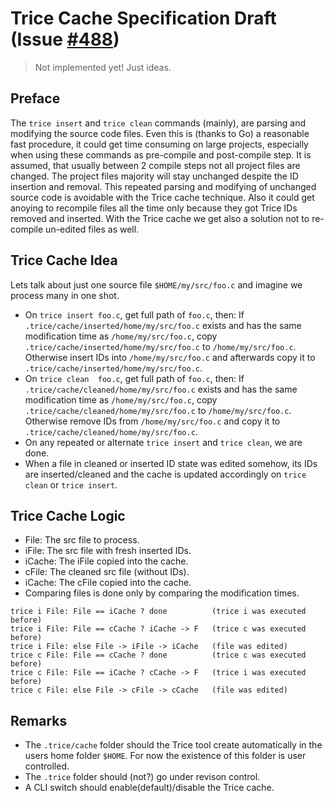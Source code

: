 # Trice Cache Specification Draft (Issue [#488](https://github.com/rokath/trice/issues/488))

> Not implemented yet! Just ideas.

## Preface

The `trice insert` and `trice clean` commands (mainly), are parsing and modifying the source code files. Even this is (thanks to Go) a reasonable fast procedure, it could get time consuming on large projects, especially when using these commands as pre-compile and post-compile step. It is assumed, that usually between 2 compile steps not all project files are changed. The project files majority will stay unchanged despite the ID insertion and removal. This repeated parsing and modifying of unchanged source code is avoidable with the Trice cache technique. Also it could get anoying to recompile files all the time only because they got Trice IDs removed and inserted. With the Trice cache we get also a solution not to re-compile un-edited files as well.

## Trice Cache Idea

Lets talk about just one source file `$HOME/my/src/foo.c` and imagine we process many in one shot.

- On `trice insert foo.c`, get full path of `foo.c`, then:
  If `.trice/cache/inserted/home/my/src/foo.c` exists and has the same modification time as `/home/my/src/foo.c`, copy `.trice/cache/inserted/home/my/src/foo.c` to `/home/my/src/foo.c`. Otherwise insert IDs into `/home/my/src/foo.c` and afterwards copy it to `.trice/cache/inserted/home/my/src/foo.c`.
- On `trice clean  foo.c`, get full path of `foo.c`, then:
  If `.trice/cache/cleaned/home/my/src/foo.c` exists and has the same modification time as `/home/my/src/foo.c`, copy `.trice/cache/cleaned/home/my/src/foo.c` to `/home/my/src/foo.c`. Otherwise remove IDs from `/home/my/src/foo.c` and copy it to `.trice/cache/cleaned/home/my/src/foo.c`.
- On any repeated or alternate `trice insert` and `trice clean`, we are done.
- When a file in cleaned or inserted ID state was edited somehow, its IDs are inserted/cleaned and the cache is updated accordingly on `trice clean` or `trice insert`.

## Trice Cache Logic

- File: The src file to process.
- iFile: The src file with fresh inserted IDs.
- iCache: The iFile copied into the cache.
- cFile: The cleaned src file (without IDs).
- iCache: The cFile copied into the cache.
- Comparing files is done only by comparing the modification times.

```b
trice i File: File == iCache ? done          (trice i was executed before)
trice i File: File == cCache ? iCache -> F   (trice c was executed before)
trice i File: else File -> iFile -> iCache   (file was edited)
trice c File: File == cCache ? done          (trice c was executed before)
trice c File: File == iCache ? cCache -> F   (trice i was executed before)
trice c File: else File -> cFile -> cCache   (file was edited)
```



## Remarks

- The `.trice/cache` folder should the Trice tool create automatically in the users home folder `$HOME`. For now the existence of this folder is user controlled.
- The `.trice` folder should (not?) go under revison control.
- A CLI switch should enable(default)/disable the Trice cache.
